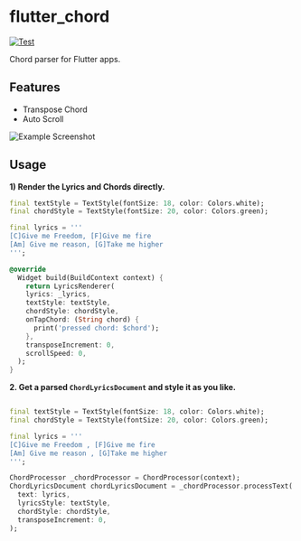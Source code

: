 # flutter_chord

[![Test](https://github.com/paurakhsharma/flutter_chord/actions/workflows/test.yml/badge.svg)](https://github.com/paurakhsharma/flutter_chord/actions/workflows/test.yml)

Chord parser for Flutter apps.

## Features

- Transpose Chord
- Auto Scroll

![Example Screenshot](https://raw.githubusercontent.com/paurakhsharma/flutter_chord/main/screenshot.png)

## Usage

**1) Render the Lyrics and Chords directly.**

```dart
final textStyle = TextStyle(fontSize: 18, color: Colors.white);
final chordStyle = TextStyle(fontSize: 20, color: Colors.green);

final lyrics = '''
[C]Give me Freedom, [F]Give me fire
[Am] Give me reason, [G]Take me higher
''';

@override
  Widget build(BuildContext context) {
    return LyricsRenderer(
    lyrics: _lyrics,
    textStyle: textStyle,
    chordStyle: chordStyle,
    onTapChord: (String chord) {
      print('pressed chord: $chord');
    },
    transposeIncrement: 0,
    scrollSpeed: 0,
  );
}
```

**2. Get a parsed `ChordLyricsDocument` and style it as you like.**

```dart

final textStyle = TextStyle(fontSize: 18, color: Colors.white);
final chordStyle = TextStyle(fontSize: 20, color: Colors.green);

final lyrics = '''
[C]Give me Freedom , [F]Give me fire
[Am] Give me reason , [G]Take me higher
''';

ChordProcessor _chordProcessor = ChordProcessor(context);
ChordLyricsDocument chordLyricsDocument = _chordProcessor.processText(
  text: lyrics,
  lyricsStyle: textStyle,
  chordStyle: chordStyle,
  transposeIncrement: 0,
);
```
